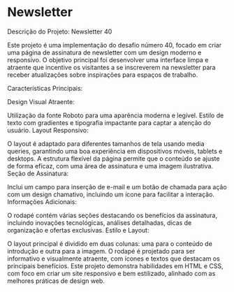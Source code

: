 # Newsletter
Descrição do Projeto: Newsletter 40

Este projeto é uma implementação do desafio número 40, focado em criar uma página de assinatura de newsletter com um design moderno e responsivo. O objetivo principal foi desenvolver uma interface limpa e atraente que incentive os visitantes a se inscreverem na newsletter para receber atualizações sobre inspirações para espaços de trabalho.

Características Principais:

Design Visual Atraente:

Utilização da fonte Roboto para uma aparência moderna e legível.
Estilo de texto com gradientes e tipografia impactante para captar a atenção do usuário.
Layout Responsivo:

O layout é adaptado para diferentes tamanhos de tela usando media queries, garantindo uma boa experiência em dispositivos móveis, tablets e desktops.
A estrutura flexível da página permite que o conteúdo se ajuste de forma eficaz, com uma área de assinatura e uma imagem ilustrativa.
Seção de Assinatura:

Inclui um campo para inserção de e-mail e um botão de chamada para ação com um design chamativo, incluindo um ícone para facilitar a interação.
Informações Adicionais:

O rodapé contém várias seções destacando os benefícios da assinatura, incluindo inovações tecnológicas, análises detalhadas, dicas de organização e ofertas exclusivas.
Estilo e Layout:

O layout principal é dividido em duas colunas: uma para o conteúdo de introdução e outra para a imagem.
O rodapé é projetado para ser informativo e visualmente atraente, com ícones e textos que destacam os principais benefícios.
Este projeto demonstra habilidades em HTML e CSS, com foco em criar um site responsivo e bem estilizado, alinhado com as melhores práticas de design web.